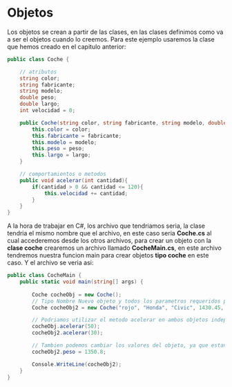 # Objetos

Los objetos se crean a partir de las clases, en las clases definimos como va a ser el objetos cuando lo creemos. 
Para este ejemplo usaremos la clase que hemos creado en el capitulo anterior:
```c#
public class Coche {

    // atributos
    string color;
    string fabricante;
    string modelo;
    double peso;
    double largo;
    int velocidad = 0;

    public Coche(string color, string fabricante, string modelo, double peso, double largo){
        this.color = color;
        this.fabricante = fabricante;
        this.modelo = modelo;
        this.peso = peso;
        this.largo = largo;
    }

    // comportamientos o metodos
    public void acelerar(int cantidad){
        if(cantidad > 0 && cantidad <= 120){
            this.velocidad += cantidad;
        }
    }
}
```

A la hora de trabajar en C#, los archivo que tendriamos seria, la clase tendria el mismo nombre que el archivo, en este caso seria **Coche.cs** al cual accederemos desde los otros archivos, para crear un objeto con la **clase coche** crearemos un archivo llamado **CocheMain.cs**, en este archivo tendremos nuestra funcion main para crear objetos **tipo coche** en este caso. Y el archivo se veria asi:

```c#
public class CocheMain {
    public static void main(string[] args) {
         
        Coche cocheObj = new Coche();
        // Tipo Nombre Nuevo objeto y todos los parametros requeridos por el contructor.
        Coche cocheObj2 = new Coche("rojo", "Honda", "Civic", 1430.45, 5.4);

        // Podriamos utilizar el metodo acelerar en ambos objetos independientemente, ya que son 2 instancias diferentes
        cocheObj.acelerar(50);
        cocheObj2.acelerar(30);

        // Tambien podemos cambiar los valores del objeto, ya que estan declarados como publicos:
        cocheObj2.peso = 1350.8;

        Console.WriteLine(cocheObj2);
    }
}
```